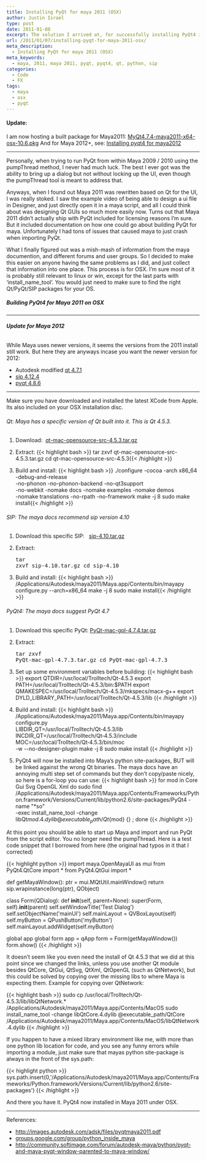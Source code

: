 ```yaml
---
title: Installing PyQt for maya 2011 (OSX)
author: Justin Israel
type: post
date: 2011-01-08
excerpt: The solution I arrived at, for successfully installing PyQt4 in Maya 2011, after collecting info from multiple sites...
url: /2011/01/07/installing-pyqt-for-maya-2011-osx/
meta_description:
  - Installing PyQt for maya 2011 (OSX)
meta_keywords:
  - maya, 2011, maya 2011, pyqt, pyqt4, qt, python, sip
categories:
  - Code
  - FX
tags:
  - maya
  - osx
  - pyqt
---
```

#### Update:

I am now hosting a built package for Maya2011: [MyQt4.7.4-maya2011-x64-osx-10.6.pkg](https://dl.dropbox.com/u/34613220/MyQt4/MyQt4.7.4-maya2011-x64-osx-10.6.pkg) And for Maya 2012+, see: [Installing pyqt4 for maya2012](/2011/11/09/installing-pyqt4-for-maya-2012-osx/)

* * *

Personally, when trying to run PyQt from within Maya 2009 / 2010 using the pumpThread method, I never had much luck. The best I ever got was the ability to bring up a dialog but not without locking up the UI, even though the pumpThread tool is meant to address that.

Anyways, when I found out Maya 2011 was rewritten based on Qt for the UI, I was really stoked. I saw the example video of being able to design a ui file in Designer, and just directly open it in a maya script, and all I could think about was designing Qt GUIs so much more easily now. Turns out that Maya 2011 didn&#8217;t actually ship with PyQt included for licensing reasons I&#8217;m sure. But it included documentation on how one could go about building PyQt for maya. Unfortunately I had tons of issues that caused maya to just crash when importing PyQt.

What I finally figured out was a mish-mash of information from the maya documention, and different forums and user groups. So I decided to make this easier on anyone having the same problems as I did, and just collect that information into one place. This process is for OSX. I&#8217;m sure most of it is probably still relevant to linux or win, except for the last parts with &#8216;install\_name\_tool&#8217;. You would just need to make sure to find the right Qt/PyQt/SIP packages for your OS.

##### Building PyQt4 for Maya 2011 on OSX

* * *

###### _**Update for Maya 2012**_

While Maya uses newer versions, it seems the versions from the 2011 install still work. But here they are anyways incase you want the newer version for 2012:

  * Autodesk modified [qt 4.7.1](http://images.autodesk.com/adsk/files/Qt-4.7.1-Modified_for_Maya.zip)
  * [sip 4.12.4](/wp-content/uploads/2011/01/sip-4.12.4.tar.gz)
  * [pyqt 4.8.6](https://dl.dropbox.com/u/34613220/MyQt4/src/PyQt-mac-gpl-4.8.6.tar.gz)

* * *

Make sure you have downloaded and installed the latest XCode from Apple. Its also included on your OSX installation disc.

###### Qt: Maya has a specific version of Qt built into it. This is Qt 4.5.3.

  1. Download:  [qt-mac-opensource-src-4.5.3.tar.gz](https://dl.dropbox.com/u/34613220/MyQt4/src/qt-mac-opensource-src-4.5.3.tar.gz)
  2. Extract: {{< highlight bash >}}
tar zxvf qt-mac-opensource-src-4.5.3.tar.gz
cd qt-mac-opensource-src-4.5.3{{< /highlight >}}

  3. Build and install: {{< highlight bash >}}
./configure -cocoa -arch x86_64 -debug-and-release \
  -no-phonon -no-phonon-backend -no-qt3support \
  -no-webkit -nomake docs -nomake examples -nomake demos \
  -nomake translations -no-rpath -no-framework
make -j 8
sudo make install{{< /highlight >}}

###### SIP: The maya docs recommend sip version 4.10

  1. Download this specific SIP:   [sip-4.10.tar.gz](/wp-content/uploads/2011/01/sip-4.10.tar.gz)
  2. Extract: <pre class="theme:twilight top-margin:20 bottom-margin:20 toolbar-overlay:false striped:false nums:false lang:sh decode:true">tar zxvf sip-4.10.tar.gz
cd sip-4.10</pre>

  3. Build and install: {{< highlight bash >}}
/Applications/Autodesk/maya2011/Maya.app/Contents/bin/mayapy \
  configure.py --arch=x86_64
make -j 8
sudo make install{{< /highlight >}}

###### PyQt4: The maya docs suggest PyQt 4.7

  1. Download this specific PyQt: [PyQt-mac-gpl-4.7.4.tar.gz](https://dl.dropbox.com/u/34613220/MyQt4/src/PyQt-mac-gpl-4.7.4.tar.gz)
  2. Extract: <pre class="striped:false nums:false lang:sh decode:true">tar zxvf PyQt-mac-gpl-4.7.3.tar.gz
cd PyQt-mac-gpl-4.7.3</pre>

  3. Set up some environment variables before building: {{< highlight bash >}}
export QTDIR=/usr/local/Trolltech/Qt-4.5.3
export PATH=/usr/local/Trolltech/Qt-4.5.3/bin:$PATH
export QMAKESPEC=/usr/local/Trolltech/Qt-4.5.3/mkspecs/macx-g++
export DYLD_LIBRARY_PATH=/usr/local/Trolltech/Qt-4.5.3/lib
{{< /highlight >}}

  4. Build and install: {{< highlight bash >}}
/Applications/Autodesk/maya2011/Maya.app/Contents/bin/mayapy \
  configure.py \
  LIBDIR_QT=/usr/local/Trolltech/Qt‐4.5.3/lib \
  INCDIR_QT=/usr/local/Trolltech/Qt‐4.5.3/include \
  MOC=/usr/local/Trolltech/Qt‐4.5.3/bin/moc \
  -w --no-designer-plugin
make -j 8
sudo make install
{{< /highlight >}}

  5. PyQt4 will now be installed into Maya&#8217;s python site-packages, BUT will be linked against the wrong Qt binaries. The maya docs have an annoying multi step set of commands but they don&#8217;t copy/paste nicely, so here is a for-loop you can use: {{< highlight bash >}}
for mod in Core Gui Svg OpenGL Xml
do 
  sudo find /Applications/Autodesk/maya2011/Maya.app/Contents/Frameworks/Python.framework/Versions/Current/lib/python2.6/site-packages/PyQt4 -name "*so" \
  -exec install_name_tool -change libQt${mod}.4.dylib @executable_path/Qt${mod} {} ;
done
{{< /highlight >}}

At this point you should be able to start up Maya and import and run PyQt from the script editor. You no longer need the pumpThread. Here is a test code snippet that I borrowed from here (the original had typos in it that I corrected)

{{< highlight python >}}
import maya.OpenMayaUI as mui
from PyQt4.QtCore import *
from PyQt4.QtGui import *

def getMayaWindow():
    ptr = mui.MQtUtil.mainWindow()
    return sip.wrapinstance(long(ptr), QObject)

class Form(QDialog):
    def __init__(self, parent=None):
        super(Form, self).__init__(parent)
        self.setWindowTitle('Test Dialog')
        self.setObjectName('mainUI')
        self.mainLayout = QVBoxLayout(self)
        self.myButton = QPushButton('myButton')
        self.mainLayout.addWidget(self.myButton)

global app
global form
app = qApp
form = Form(getMayaWindow())
form.show()
{{< /highlight >}}

It doesn&#8217;t seem like you even need the install of Qt 4.5.3 that we did at this point since we changed the links, unless you use another Qt module besides QtCore, QtGui, QtSvg, QtXml, QtOpenGL (such as QtNetwork), but this could be solved by copying over the missing libs to where Maya is expecting them. Example for copying over QtNetwork:

{{< highlight bash >}}
sudo cp /usr/local/Trolltech/Qt-4.5.3/lib/libQtNetwork.* 
    /Applications/Autodesk/maya2011/Maya.app/Contents/MacOS
sudo install_name_tool -change libQtCore.4.dylib @executable_path/QtCore 
    /Applications/Autodesk/maya2011/Maya.app/Contents/MacOS/libQtNetwork.4.dylib
{{< /highlight >}}

If you happen to have a mixed library environment like me, with more than one python lib location for code, and you see any funny errors while importing a module, just make sure that mayas python site-package is always in the front of the sys.path:

{{< highlight python >}}
sys.path.insert(0,'/Applications/Autodesk/maya2011/Maya.app/Contents/Frameworks/Python.framework/Versions/Current/lib/python2.6/site-packages')
{{< /highlight >}}

And there you have it. PyQt4 now installed in Maya 2011 under OSX.

* * *

References:

  * <http://images.autodesk.com/adsk/files/pyqtmaya2011.pdf>
  * [groups.google.com/group/python\_inside\_maya](http://groups.google.com/group/python_inside_maya/browse_thread/thread/cd7109604407cba2/618a61ccebf8ac10?lnk=raot&pli=1)
  * http://community.softimage.com/forum/autodesk-maya/python/pyqt-and-maya-pyqt-window-parented-to-maya-window/


